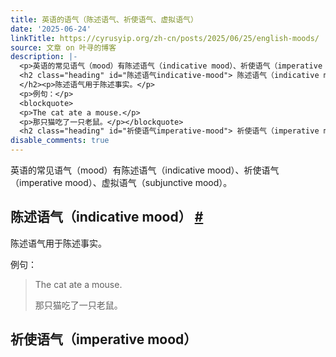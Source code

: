 ```yaml
---
title: 英语的语气（陈述语气、祈使语气、虚拟语气）
date: '2025-06-24'
linkTitle: https://cyrusyip.org/zh-cn/posts/2025/06/25/english-moods/
source: 文章 on 叶寻的博客
description: |-
  <p>英语的常见语气（mood）有陈述语气（indicative mood）、祈使语气（imperative mood）、虚拟语气（subjunctive mood）。</p>
  <h2 class="heading" id="陈述语气indicative-mood"> 陈述语气（indicative mood）<span class="heading__anchor"> <a href="#%e9%99%88%e8%bf%b0%e8%af%ad%e6%b0%94indicative-mood">#</a></span>
  </h2><p>陈述语气用于陈述事实。</p>
  <p>例句：</p>
  <blockquote>
  <p>The cat ate a mouse.</p>
  <p>那只猫吃了一只老鼠。</p></blockquote>
  <h2 class="heading" id="祈使语气imperative-mood"> 祈使语气（imperative mood）<span class="heading__anchor"> <a href="#%e7%a5%88%e4%bd%bf%e ...
disable_comments: true
---
```

<p>英语的常见语气（mood）有陈述语气（indicative mood）、祈使语气（imperative mood）、虚拟语气（subjunctive mood）。</p>
<h2 class="heading" id="陈述语气indicative-mood"> 陈述语气（indicative mood）<span class="heading__anchor"> <a href="#%e9%99%88%e8%bf%b0%e8%af%ad%e6%b0%94indicative-mood">#</a></span>
</h2><p>陈述语气用于陈述事实。</p>
<p>例句：</p>
<blockquote>
<p>The cat ate a mouse.</p>
<p>那只猫吃了一只老鼠。</p></blockquote>
<h2 class="heading" id="祈使语气imperative-mood"> 祈使语气（imperative mood）<span class="heading__anchor"> <a href="#%e7%a5%88%e4%bd%bf%e ...